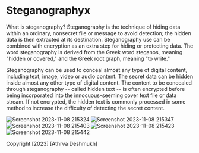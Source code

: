# Steganographyx

What is steganography?
Steganography is the technique of hiding data within an ordinary, nonsecret file or message to avoid detection; the hidden data is then extracted at its destination. Steganography use can be combined with encryption as an extra step for hiding or protecting data. The word steganography is derived from the Greek word steganos, meaning "hidden or covered," and the Greek root graph, meaning "to write."

Steganography can be used to conceal almost any type of digital content, including text, image, video or audio content. The secret data can be hidden inside almost any other type of digital content. The content to be concealed through steganography -- called hidden text -- is often encrypted before being incorporated into the innocuous-seeming cover text file or data stream. If not encrypted, the hidden text is commonly processed in some method to increase the difficulty of detecting the secret content.



![Screenshot 2023-11-08 215324](https://github.com/athrvadeshmukh/Steganography/assets/112002659/ec27df9b-bffc-4652-ad69-572ae869fe1a)
![Screenshot 2023-11-08 215347](https://github.com/athrvadeshmukh/Steganography/assets/112002659/95687878-500f-470a-88a4-af81c3d83dcd)
![Screenshot 2023-11-08 215403](https://github.com/athrvadeshmukh/Steganography/assets/112002659/32b23071-ed10-42bc-82d5-b0e53fb4d05f)
![Screenshot 2023-11-08 215423](https://github.com/athrvadeshmukh/Steganography/assets/112002659/5f53581c-ad8f-4cd6-b547-88381c76fac5)
![Screenshot 2023-11-08 215442](https://github.com/athrvadeshmukh/Steganography/assets/112002659/5e879a0e-12ff-46ad-802b-487fad44bfd5)






 Copyright [2023] [Athrva Deshmukh]

